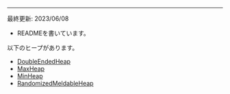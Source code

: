 ___

最終更新: 2023/06/08
- READMEを書いています。

以下のヒープがあります。
- [DoubleEndedHeap](DoubleEndedHeap.md)
- [MaxHeap](MaxHeap.md)
- [MinHeap](MinHeap.md)
- [RandomizedMeldableHeap](RandomizedMeldableHeap.md)

